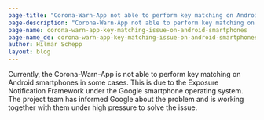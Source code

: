 ```yaml
---
page-title: "Corona-Warn-App not able to perform key matching on Android smartphones in some cases"
page-description: "Corona-Warn-App not able to perform key matching on Android smartphones in some cases"
page-name: corona-warn-app-key-matching-issue-on-android-smartphones
page-name_de: corona-warn-app-key-matching-issue-on-android-smartphones
author: Hilmar Schepp
layout: blog
---
```

 
Currently, the Corona-Warn-App is not able to perform key matching on Android smartphones in some cases. This is due to the Exposure Notification Framework under the Google smartphone operating system. The project team has informed Google about the problem and is working together with them under high pressure to solve the issue.
 
<!-- overview -->

